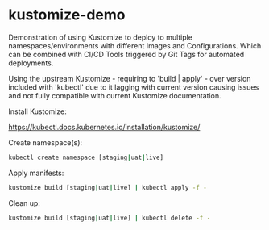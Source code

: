 # kustomize-demo

Demonstration of using Kustomize to deploy to multiple namespaces/environments with different Images and Configurations. Which can be combined with CI/CD Tools triggered by Git Tags for automated deployments.

Using the upstream Kustomize - requiring to 'build | apply' - over version included with 'kubectl' due to it lagging with current version causing issues and not fully compatible with current Kustomize documentation.


Install Kustomize:

<https://kubectl.docs.kubernetes.io/installation/kustomize/>

Create namespace(s):

```sh
kubectl create namespace [staging|uat|live]
```

Apply manifests:

```sh
kustomize build [staging|uat|live] | kubectl apply -f - 
```

Clean up:

```sh
kustomize build [staging|uat|live] | kubectl delete -f - 
```

